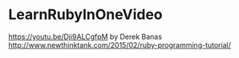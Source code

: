 # LearnRubyInOneVideo
https://youtu.be/Dji9ALCgfpM
by Derek Banas
http://www.newthinktank.com/2015/02/ruby-programming-tutorial/
